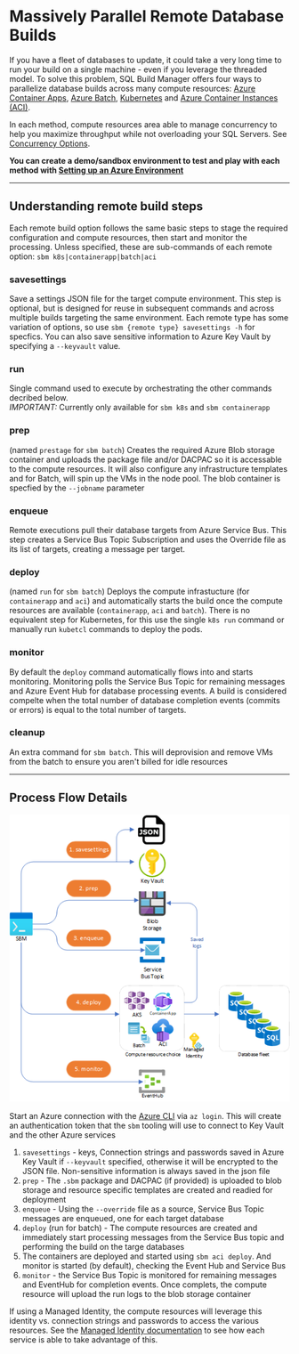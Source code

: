 # Massively Parallel Remote Database Builds

If you have a fleet of databases to update, it could take a very long time to run your build on a single machine - even if you leverage the threaded model. To solve this problem, SQL Build Manager offers four ways to parallelize database builds across many compute resources: [Azure Container Apps](containerapp.md), [Azure Batch](azure_batch.md),  [Kubernetes](kubernetes.md) and [Azure Container Instances (ACI)](aci.md).

In each method, compute resources area able to manage concurrency to help you maximize throughput while not overloading your SQL Servers. See [Concurrency Options](concurrency_options.md).

**You can create a demo/sandbox environment to test and play with each method with [Setting up an Azure Environment](setup_azure_environment.md)**

---
## Understanding remote build steps

Each remote build option follows the same basic steps to stage the required configuration and compute resources, then start and monitor the processing. Unless specified, these are sub-commands of each remote option: `sbm k8s|containerapp|batch|aci`

### **savesettings**

Save a settings JSON file for the target compute environment. This step is optional, but is designed for reuse in subsequent commands and across multiple builds targeting the same environment. Each remote type has some variation of options, so use `sbm {remote type} savesettings -h` for specfics. You can also save sensitive information to Azure Key Vault by specifying a `--keyvault` value.

### **run**
Single command used to execute by orchestrating the other commands decribed below. \
_IMPORTANT:_ Currently only available for `sbm k8s` and `sbm containerapp`

### **prep**
(named `prestage` for `sbm batch`) Creates the required Azure Blob storage container and uploads the package file and/or DACPAC so it is accessable to the compute resources. It will also configure any infrastructure templates and for Batch, will spin up the VMs in the node pool. The blob container is specfied by the `--jobname` parameter

### **enqueue**
Remote executions pull their database targets from Azure Service Bus. This step creates a Service Bus Topic Subscription and uses the Override file as its list of targets, creating a message per target.

### **deploy**
(named `run` for `sbm batch`) Deploys the compute infrastucture (for `containerapp` and `aci`) and automatically starts the build once the compute resources are available (`containerapp`, `aci` and `batch`). There is no equivalent step for Kubernetes, for this use the single `k8s run` command or manually run `kubetcl` commands to deploy the pods. 

### **monitor**
By default the `deploy` command automatically flows into and starts monitoring. Monitoring polls the Service Bus Topic for remaining messages and Azure Event Hub for database processing events. A build is considered compelte when the total number of database completion events (commits or errors) is equal to the total number of targets. 

### **cleanup**

An extra command for `sbm batch`. This will deprovision and remove VMs from the batch to ensure you aren't billed for idle resources

---
## Process Flow Details
![Remote execution process flow](images/remote_execution_flow.png)

Start an Azure connection with the [Azure CLI](https://docs.microsoft.com/en-us/cli/azure/install-azure-cli) via `az login`. This will create an authentication token that the `sbm` tooling will use to connect to Key Vault and the other Azure services 
1. `savesettings` - keys, Connection strings and passwords saved in Azure Key Vault if `--keyvault` specified, otherwise it will be encrypted to the JSON file. Non-sensitive information is always saved in the json file 
2. `prep` - The `.sbm` package and DACPAC (if provided) is uploaded to blob storage and resource specific templates are created and readied for deployment
3. `enqueue` - Using the `--override` file as a source, Service Bus Topic messages are enqueued, one for each target database
4. `deploy` (run for batch) - The compute resources are created and immediately start processing messages from the Service Bus topic and performing the build on the targe databases
4. The containers are deployed and started using `sbm aci deploy`. And monitor is started (by default), checking the Event Hub and Service Bus
5. `monitor` - the Service Bus Topic is monitored for remaining messages and EventHub for completion events. Once complets, the compute resource will upload the run logs to the blob storage container 

If using a Managed Identity, the compute resources will leverage this identity vs. connection strings and passwords to access the various resources. See the [Managed Identity documentation](managed_identity.md) to see how each service is able to take advantage of this.
